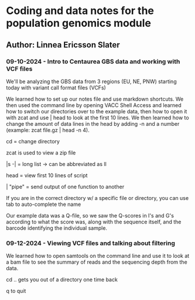 # Coding and data notes for the population genomics module

## Author: Linnea Ericsson Slater

### 09-10-2024 - Intro to Centaurea GBS data and working with VCF files

We'll be analyzing the GBS data from 3 regions (EU, NE, PNW) starting today with variant call format files (VCFs)

We learned how to set up our notes file and use markdown shortcuts. We then used the command line by opening VACC Shell Access and learned how to switch our directories over to the example data, then how to open it with zcat and use \| head to look at the first 10 lines. We then learned how to change the amount of data lines in the head by adding -n and a number (example: zcat file.gz \| head -n 4).

cd = change directory

zcat is used to view a zip file

\|s -\| = long list -\> can be abbreviated as ll

head = view first 10 lines of script

\| "pipe" = send output of one function to another

If you are in the correct directory w/ a specific file or directory, you can use tab to auto-complete the name

Our example data was a Q-file, so we saw the Q-scores in I's and G's according to what the score was, along with the sequence itself, and the barcode identifying the individual sample.

### 09-12-2024 - Viewing VCF files and talking about filtering

We learned how to open samtools on the command line and use it to look at a bam file to see the summary of reads and the sequencing depth from the data.

cd .. gets you out of a directory one time back

q to quit
